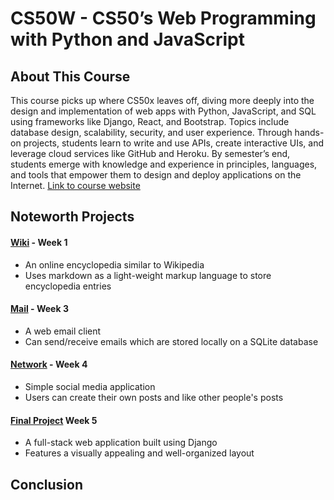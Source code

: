 # CS50W - CS50’s Web Programming with Python and JavaScript

## About This Course

This course picks up where CS50x leaves off, diving more deeply into the design and implementation of web apps with Python, JavaScript, and SQL using frameworks like Django, React, and Bootstrap. Topics include database design, scalability, security, and user experience. Through hands-on projects, students learn to write and use APIs, create interactive UIs, and leverage cloud services like GitHub and Heroku. By semester’s end, students emerge with knowledge and experience in principles, languages, and tools that empower them to design and deploy applications on the Internet. [Link to course website](https://pll.harvard.edu/course/cs50s-web-programming-python-and-javascript)

## Noteworth Projects

#### [Wiki](/Wiki) - Week 1
  - An online encyclopedia similar to Wikipedia
  - Uses markdown as a light-weight markup language to store encyclopedia entries
    
#### [Mail](/Mail) - Week 3
  - A web email client
  - Can send/receive emails which are stored locally on a SQLite database

#### [Network](/Network) - Week 4
  - Simple social media application
  - Users can create their own posts and like other people's posts

#### [Final Project](/Final-project) Week 5
  - A full-stack web application built using Django
  - Features a visually appealing and well-organized layout

## Conclusion


